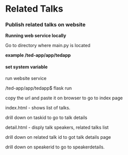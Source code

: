 # Related Talks

### Publish related talks on website 

**Running web service locally**

Go to directory where main.py is located

**example /ted-app/app/tedapp**

#### set system variable

run website service

/ted-app/app/tedapp$ flask run 

copy the url and paste it on browser to go to index page

index.html - shows list of talks.

  drill down on taskid to go to talk details
  
detail.html - disply talk speakers, related talks list

  drill down on related talk id to got talk details page
  
  drill down on speakerid to go to speakerdetails.  

